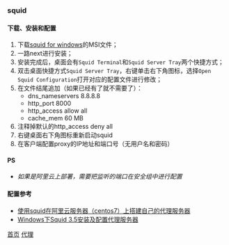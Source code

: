### squid

#### 下载、安装和配置
1. 下载[squid for windows](http://squid.diladele.com/)的MSI文件；
2. 一路next进行安装；
3. 安装完成后，桌面会有`Squid Terminal`和`Squid Server Tray`两个快捷方式；
4. 双击桌面快捷方式`Squid Server Tray`，右键单击右下角图标，选择`Open Squid Configuration`打开对应的配置文件进行修改；
5. 在文件结尾追加（如果已经有了就不需要了）：
    * dns_nameservers 8.8.8.8
    * http_port 8000
    * http_access allow all
    * cache_mem 60 MB
6. 注释掉默认的http_access deny all
7. 右键桌面右下角图标重新启动squid
8. 在客户端配置proxy的IP地址和端口号（无用户名和密码）

#### PS
* *如果是阿里云上部署，需要把监听的端口在安全组中进行配置*

#### 配置参考
* [使用squid在阿里云服务器（centos7）上搭建自己的代理服务器](https://yq.aliyun.com/articles/670231)
* [Windows下Squid 3.5安装及配置代理服务器](https://blog.csdn.net/qy20115549/article/details/83375817)

[首页](../../README.md)  [代理](Proxy.md)
